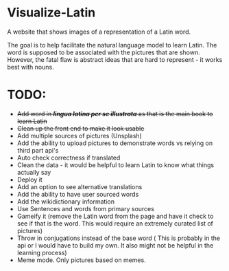 # Visualize-Latin
A website that shows images of a representation of a Latin word.

The goal is to help facilitate the natural language model to learn Latin. The word is supposed to be associated with the pictures that are shown. However, the fatal flaw is abstract ideas that are hard to represent - it works best with nouns. 

# TODO:

- <strike>Add word in ***lingua latina per se illustrata*** as that is the main book to learn Latin</strike>
- <strike>Clean up the front end to make it look usable</strike>
-  Add multiple sources of pictures (Unsplash) 
- Add the ability to upload pictures to demonstrate words vs relying on third part api's 
- Auto check correctness if translated
- Clean the data - it would be helpful to learn Latin to know what things actually say
- Deploy it
- Add an option to see alternative translations
- Add the ability to have user sourced words
- Add the wikidictionary information 
- Use Sentences and words from primary sources
- Gameify it (remove the Latin word from the page and have it check  to see if that is the word. This would require an extremely curated list of pictures)
- Throw in conjugations instead of the base word ( This is probably in the api or I would have to build my own. It also might not be helpful in the learning process)
- Meme mode. Only pictures based on memes.  
